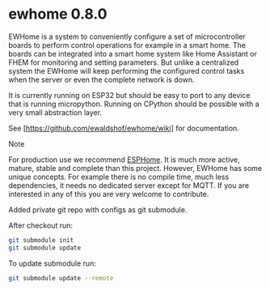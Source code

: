 # ewhome 0.8.0

EWHome is a system to conveniently configure a set of microcontroller boards to perform control operations for example in a smart home. The boards can be integrated into a smart home system like Home Assistant or FHEM for monitoring and setting parameters. But unlike a centralized system the EWHome will keep performing the configured control tasks when the server or even the complete network is down.

It is currently running on ESP32 but should be easy to port to any device that is running micropython. Running on CPython should be possible with a very small abstraction layer.

See [https://github.com/ewaldshof/ewhome/wiki] for documentation.

> [!NOTE]
> For production use we recommend [ESPHome](https://esphome.io/). It is much more active, mature, stable and complete than this project.
> However, EWHome has some unique concepts. For example there is no compile time, much less dependencies, it needs no dedicated server except for MQTT. If you are interested in any of this you are very welcome to contribute.

Added private git repo with configs as git submodule. 

After checkout run:
```bash
git submodule init
git submodule update
```

To update submodule run:
```bash
git submodule update --remote
```
